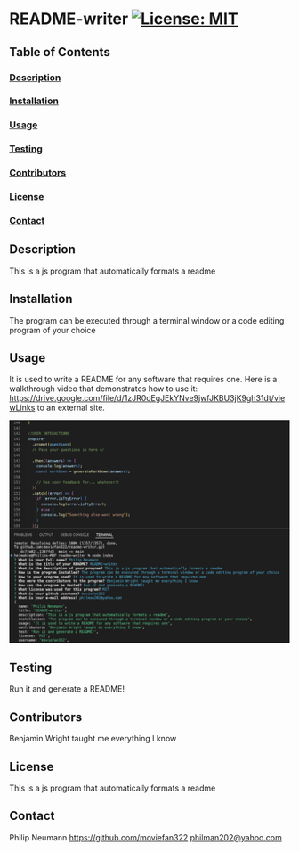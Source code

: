 # README-writer [![License: MIT](https://img.shields.io/badge/License-MIT-yellow.svg)](https://opensource.org/licenses/MIT)

## Table of Contents

### [Description](#Description)

### [Installation](#Installation)

### [Usage](#Usage)

### [Testing](#Testing)

### [Contributors](#Contributors)

### [License](#License)

### [Contact](#Contact)

## Description

This is a js program that automatically formats a readme

## Installation

The program can be executed through a terminal window or a code editing program of your choice

## Usage

It is used to write a README for any software that requires one.
Here is a walkthrough video that demonstrates how to use it:
https://drive.google.com/file/d/1zJR0oEgJEkYNve9jwfJKBU3jK9gh31dt/viewLinks to an external site.

![Screenshot of webpage](./assets/images/screenshot.png)

## Testing

Run it and generate a README!

## Contributors

Benjamin Wright taught me everything I know

## License

This is a js program that automatically formats a readme

## Contact

Philip Neumann
https://github.com/moviefan322
philman202@yahoo.com
